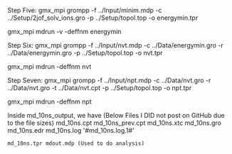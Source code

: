 Step Five:
gmx_mpi grompp -f ../Input/minim.mdp -c ../Setup/2jof_solv_ions.gro -p ../Setup/topol.top -o energymin.tpr

gmx_mpi mdrun -v -deffnm energymin


Step Six:
gmx_mpi grompp -f ../Input/nvt.mdp -c ../Data/energymin.gro -r ../Data/energymin.gro -p ../Setup/topol.top -o nvt.tpr

gmx_mpi mdrun -deffnm nvt

Step Seven:
gmx_mpi grompp -f ../Input/npt.mdp -c ../Data/nvt.gro -r ../Data/nvt.gro -t ../Data/nvt.cpt -p ../Setup/topol.top -o npt.tpr

gmx_mpi mdrun -deffnm npt

Inside md_10ns_output, we have (Below Files I DID not post on GitHub due to the file sizes)
    md_10ns.cpt md_10ns_prev.cpt md_10ns.xtc md_10ns.gro md_10ns.edr md_10ns.log '#md_10ns.log.1#'

    md_10ns.tpr mdout.mdp (Used to do analysis)
